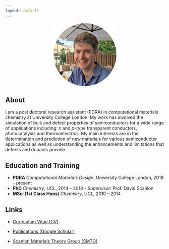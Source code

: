 ```yaml
---
layout: default
---
```


<center><img src="./assets/profile.jpg" width="200" height="200" /></center>


## About
I am a post doctoral research assistant (PDRA) in computational materials chemistry at University College London. My work has involved the simulation of bulk and defect properties of semiconductors for a wide range of applications including: *n* and *p*-type transparent conductors, photocatalysis and thermoelectrics. My main interests are in the determination and prediction of new materials for various semiconductor applications as well as understanding the enhancements and limitations that defects and dopants provide.

## Education and Training

 - **PDRA** *Computational Materials Design*, University College London, 2018 - present
 - **PhD** *Chemistry*, UCL, 2014 – 2018 - *Supervisor:* Prof. David Scanlon
 - **MSci (1st Class Hons)** *Chemistry*, UCL, 2010 – 2014

## Links

 - [Curriculum Vitae (CV)](/assets/badw-cv.pdf)

 - [Publications (Google Scholar)](https://scholar.google.co.uk/citations?user=c34AgtMAAAAJ&hl=en)

 - [Scanlon Materials Theory Group (SMTG)](http://www.davidscanlon.com)

